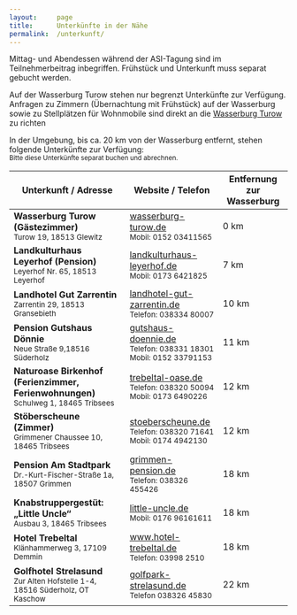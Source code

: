 ```yaml
---
layout:     page
title:      Unterkünfte in der Nähe
permalink:  /unterkunft/
---
```


<div class="c-alert">
    Mittag- und Abendessen während der ASI-Tagung sind im Teilnehmerbeitrag inbegriffen. Frühstück und Unterkunft muss separat gebucht werden.
</div>

Auf der Wasserburg Turow stehen nur begrenzt Unterkünfte zur Verfügung. Anfragen zu Zimmern (Übernachtung mit Frühstück) auf der Wasserburg sowie zu Stellplätzen für Wohnmobile sind direkt an die <a href="http://wasserburg-turow.de">Wasserburg Turow</a> zu richten

In der Umgebung, bis ca. 20 km von der Wasserburg entfernt, stehen folgende Unterkünfte zur Verfügung:
<br><small>Bitte diese Unterkünfte separat buchen und abrechnen.</small>

<table class="c-table u-text-left">
    <thead>
        <tr>
            <th class="u-text-left">Unterkunft / Adresse</th>
            <th class="u-text-left">Website / Telefon</th>
            <th class="u-text-left">Entfernung zur Wasserburg</th>
        </tr>
    </thead>
    <tbody>
        <tr>
            <td>
                <strong>Wasserburg Turow (Gästezimmer)</strong>
                <br><small>Turow 19, 18513 Glewitz</small>
            </td>
            <td>
                <a href="http://wasserburg-turow.de">wasserburg-turow.de</a>
                <br><small>Mobil: 0152 03411565</small>
            </td>
            <td>0 km</td>
        </tr>
        <tr>
            <td>
                <strong>Landkulturhaus Leyerhof (Pension)</strong>
                <br><small>Leyerhof Nr. 65, 18513 Leyerhof</small>
            </td>
            <td>
                <a href="http://www.landkulturhaus-leyerhof.de/uebernachtungen/index.html">landkulturhaus-leyerhof.de</a>
                <br><small>Mobil: 0173 6421825</small>
            </td>
            <td>7 km</td>
        </tr>
        <tr>
            <td>
                <strong>Landhotel Gut Zarrentin</strong>
                <br><small>Zarrentin 29, 18513 Gransebieth</small>
            </td>
            <td>
                <a href="http://landhotel-gut-zarrentin.de/zimmer.html">landhotel-gut-zarrentin.de</a>
                <br><small>Telefon: 038334 80007</small>
            </td>
            <td>10 km</td>
        </tr>
        <tr>
            <td>
                <strong>Pension Gutshaus Dönnie</strong>
                <br><small>Neue Straße 9,18516 Süderholz</small>
            </td>
            <td>
                <a href="http://www.gutshaus-doennie.de/preise.html">gutshaus-doennie.de</a>
                <br><small>Telefon: 038331 18301
                <br>Mobil: 0152 33791153</small>
            </td>
            <td>11 km</td>
        </tr>
        <tr>
            <td>
                <strong>Naturoase Birkenhof (Ferienzimmer, Ferienwohnungen)</strong>
                <br><small>Schulweg 1, 18465 Tribsees</small>
            </td>
            <td>
                <a href="http://www.trebeltal-oase.de/#ange">trebeltal-oase.de</a>
                <br><small>Telefon: 038320 50094
                <br>Mobil: 0173 6490226</small>
            </td>
            <td>12 km</td>
        </tr>
        <tr>
            <td>
                <strong>Stöberscheune (Zimmer)</strong>
                <br><small>Grimmener Chaussee 10, 18465 Tribsees</small>
            </td>
            <td>
                <a href="http://www.stoeberscheune.de/zimmer.html">stoeberscheune.de</a>
                <br><small>Telefon: 038320 71641
                <br>Mobil: 0174 4942130</small>
            </td>
            <td>12 km</td>
        </tr>
        <tr>
            <td>
                <strong>Pension Am Stadtpark</strong>
                <br><small>Dr.-Kurt-Fischer-Straße 1a, 18507 Grimmen</small>
            </td>
            <td>
                <a href="http://www.grimmen-pension.de/2.html">grimmen-pension.de</a>
                <br><small>Telefon: 038326 455426</small>
            </td>
            <td>18 km</td>
        </tr>
        <tr>
            <td>
                <strong>Knabstruppergestüt: „Little Uncle“</strong>
                <br><small>Ausbau 3, 18465 Tribsees</small>
            </td>
            <td>
                <a href="http://www.little-uncle.de/">little-uncle.de</a>
                <br><small>Mobil: 0176 96161611</small>
            </td>
            <td>18 km</td>
        </tr>
        <tr>
            <td>
                <strong>Hotel Trebeltal</strong>
                <br><small>Klänhammerweg 3, 17109 Demmin</small>
            </td>
            <td>
                <a href="https://www.hotel-trebeltal.de">www.hotel-trebeltal.de</a>
                <br><small>Telefon: 03998 2510</small>
            </td>
            <td>18 km</td>
        </tr>
        <tr>
            <td>
                <strong>Golfhotel Strelasund</strong>
                <br><small>Zur Alten Hofstelle 1-4, 18516 Süderholz, OT Kaschow</small>
            </td>
            <td>
                <a href="http://golfpark-strelasund.de/golfhotel">golfpark-strelasund.de</a>
                <br><small>Telefon 038326 45830</small>
            </td>
            <td>22 km</td>
        </tr>
    </tbody>
</table>
